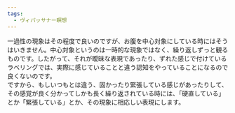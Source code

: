```yaml
---
tags:
  - ヴィパッサナー瞑想
---
```

一過性の現象はその程度で良いのですが、お腹を中心対象にしている時にはそうはいきません。中心対象というのは一時的な現象ではなく、繰り返しずっと観るものです。したがって、それが曖昧な表現であったり、ずれた感じで付けているラベリングでは、実際に感じていることと違う認知をやっていることになるので良くないのです。  
ですから、もしいつもとは違う、固かったり緊張している感じがあったりして、その感覚が良く分かってしかも長く繰り返されている時には、「硬直している」とか「緊張している」とか、その現象に相応しい表現にします。

